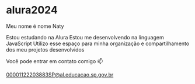 # alura2024

Meu nome é nome Naty

Estou estudando na Alura
Estou me desenvolvendo na linguagem JavaScript
Utilizo esse espaço para minha organização e compartilhamento dos meu projetos desenvolvidos

Você pode entrar em contato comigo 📫

00001122203883SP@al.educacao.sp.gov.br
